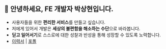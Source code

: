 ## 👋 안녕하세요, FE 개발자 박상현입니다.
  
+ 사용자들을 위한 **편리한 서비스**를 만들고 싶습니다. <br/>
+ 저에게 있어서 개발은 **세상의 불편함을 해소하는 수단**으로 바라봅니다. <br/>
+ **딛고 일어서기**로 스스로에 대한 성찰과 반성을 통해 성장할 수 있도록 노력합니다. <br/>
+ [이력서](https://drive.google.com/file/d/14Olh1D3q0wkul0e4CZt0KaGS2XSYao7A/view) | [포폴](https://drive.google.com/file/d/1nCZZy27cpp1U9TV8xFMfzxG4ulfaHayu/view)
  
